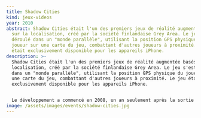 ```yaml
---
title: Shadow Cities
kind: jeux-videos
year: 2010
abstract: Shadow Cities était l'un des premiers jeux de réalité augmentée basés
  sur la localisation, créé par la société finlandaise Grey Area. Le jeu s'est
  déroulé dans un "monde parallèle", utilisant la position GPS physique du
  joueur sur une carte du jeu, combattant d'autres joueurs à proximité. Le jeu
  était exclusivement disponible pour les appareils iPhone.
description: >-
  Shadow Cities était l'un des premiers jeux de réalité augmentée basés sur la
  localisation, créé par la société finlandaise Grey Area. Le jeu s'est déroulé
  dans un "monde parallèle", utilisant la position GPS physique du joueur sur
  une carte du jeu, combattant d'autres joueurs à proximité. Le jeu était
  exclusivement disponible pour les appareils iPhone.


  Le développement a commencé en 2008, un an seulement après la sortie du premier iPhone, avec 2,5 millions de dollars de financement en capital-risque. Le jeu a été initialement lancé le 10 novembre 2010 en Finlande, s'étendant à l'Amérique du Nord et à 13 pays européens en 2011. Cependant, Grey Area a arrêté le jeu le 7 octobre 2013.
image: /assets/images/events/shadow-cities.jpg
---
```

